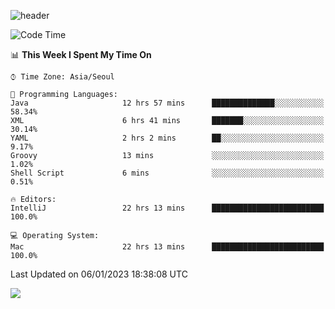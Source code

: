 ![header](https://capsule-render.vercel.app/api?type=Egg&color=timeAuto&height=300&section=header&text=PoPo&fontSize=90&animation=fadeIn)

  <!--START_SECTION:waka-->
![Code Time](http://img.shields.io/badge/Code%20Time-410%20hrs%2023%20mins-blue)

📊 **This Week I Spent My Time On** 

```text
⌚︎ Time Zone: Asia/Seoul

💬 Programming Languages: 
Java                     12 hrs 57 mins      ██████████████░░░░░░░░░░░   58.34% 
XML                      6 hrs 41 mins       ███████░░░░░░░░░░░░░░░░░░   30.14% 
YAML                     2 hrs 2 mins        ██░░░░░░░░░░░░░░░░░░░░░░░   9.17% 
Groovy                   13 mins             ░░░░░░░░░░░░░░░░░░░░░░░░░   1.02% 
Shell Script             6 mins              ░░░░░░░░░░░░░░░░░░░░░░░░░   0.51%

🔥 Editors: 
IntelliJ                 22 hrs 13 mins      █████████████████████████   100.0%

💻 Operating System: 
Mac                      22 hrs 13 mins      █████████████████████████   100.0%

```


 Last Updated on 06/01/2023 18:38:08 UTC
<!--END_SECTION:waka-->



<img src="https://capsule-render.vercel.app/api?type=Egg&color=timeAuto&height=300&section=footer&text=PoPo&fontSize=90&animation=fadeIn&reversal=true" />
